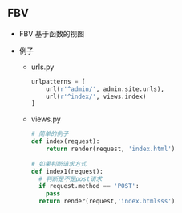 ## FBV

- FBV 基于函数的视图

- 例子

  - urls.py

    ```python
    urlpatterns = [
        url(r'^admin/', admin.site.urls),
        url(r'^index/', views.index)
    ]
    ```

  - views.py

    ```python
    # 简单的例子
    def index(request):
        return render(request, 'index.html')
      
    # 如果判断请求方式
    def index1(request):
      # 判断是不是post请求
      if request.method == 'POST':
        pass
      return render(request,'index.htmlsss')
    ```